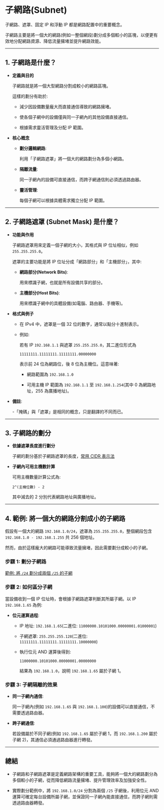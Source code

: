 # 子網路(Subnet)

子網路、遮罩、固定 IP 和浮動 IP 都是網路配置中的重要概念。

子網路主要是將一個大的網路(例如一整個網段)劃分成多個較小的區塊，以便更有效地分配網路資源、降低流量擁堵並提升網路效能。

---

## 1. 子網路是什麼？

- **定義與目的**

  子網路就是將一個大型網路分割成較小的網路區塊。

  這樣的劃分有助於:

  - 減少因設備數量龐大而直接通信導致的網路擁堵。

  - 使各個子網中的設備僅與同一子網內的其他設備直接通信。

  - 根據需求靈活管理及分配 IP 範圍。

- **核心概念**

  - **劃分邏輯網路**:

    利用「子網路遮罩」將一個大的網路劃分為多個小網路。

  - **隔離流量**:

    同一子網內的設備可直接通信，而跨子網通信則必須透過路由器。

  - **靈活管理**:

    每個子網可以根據具體需求獨立分配 IP 範圍。

---

## 2. 子網路遮罩 (Subnet Mask) 是什麼？

- **功能與作用**

  子網路遮罩用來定義一個子網的大小，其格式與 IP 位址相似，例如 `255.255.255.0`。

  遮罩的主要功能是將 IP 位址分成「網路部分」和「主機部分」，其中:

  - **網路部分(Network Bits)**:

    用來標識子網，也就是所有設備共享的部分。

  - **主機部分(Host Bits)**:

    用來標識子網中的具體設備(如電腦、路由器、手機等)。

- **格式與例子**

  - 在 IPv4 中，遮罩是一個 32 位的數字，通常以點分十進制表示。

  - 例如:

    若有 IP `192.168.1.1` 與遮罩 `255.255.255.0`，其二進位形式為

    ```plaintext
    11111111.11111111.11111111.00000000
    ```

    表示前 24 位為網路位，後 8 位為主機位。這意味著:

    - 網路範圍為 `192.168.1.0`

    - 可用主機 IP 範圍為 `192.168.1.1` 至 `192.168.1.254`(其中 0 為網路地址，255 為廣播地址)。

- **備註**:

  -「掩碼」與「遮罩」是相同的概念，只是翻譯的不同而已。

---

## 3. 子網路的劃分

- **依據遮罩長度進行劃分**

  子網的劃分基於子網路遮罩的長度，[常用 CIDR 表示法](network/subnet-cidr-mask.md)

- **子網內可用主機數計算**

  可用主機數量計算公式為:

  ```plaintext
  2^(主機位數) - 2
  ```

  其中減去的 2 分別代表網路地址與廣播地址。

---

## 4. 範例: 將一個大的網路分割成小的子網路

假設有一個大的網路 `192.168.1.0/24`，遮罩為 `255.255.255.0`，整個網段包含 `192.168.1.0 - 192.168.1.255` 共 256 個地址。

然而，由於這樣龐大的網路可能導致流量擁堵，因此需要劃分成較小的子網。

### 步驟 1: 劃分子網路

[範例: 將 `/24` 劃分成兩個 `/25` 的子網](/network/subnet-cidr-mask.md#範例-將-24-劃分成兩個-25-的子網)

### 步驟 2: 如何區分子網

當設備收到一個 IP 位址時，會根據子網路遮罩判斷其所屬子網。以 IP `192.168.1.65` 為例:

- **位元運算過程**:

  - IP 地址: `192.168.1.65`(二進位: `11000000.10101000.00000001.01000001`)

  - 子網遮罩: `255.255.255.128`(二進位: `11111111.11111111.11111111.10000000`)

  - 執行位元 AND 運算後得到:

    ```plaintext
    11000000.10101000.00000001.00000000
    ```

    結果為 `192.168.1.0`，說明 `192.168.1.65` 屬於子網 1。

### 步驟 3: 子網隔離的效果

- **同一子網內通信**:

  同一子網內(例如 `192.168.1.65` 與 `192.168.1.100`)的設備可以直接通信，不需要透過路由器。

- **跨子網通信**:

  若設備屬於不同子網(例如 `192.168.1.65` 屬於子網 1，而 `192.168.1.200` 屬於子網 2)，其通信必須通過路由器進行轉發。

---

## 總結

- 子網路和子網路遮罩是定義網路架構的重要工具，能夠將一個大的網路劃分為多個較小的子網，從而降低網路流量擁堵、提升管理效率及加強安全性。

- 實際劃分範例中，將 `192.168.1.0/24` 分割為兩個 `/25` 子網後，利用位元 AND 運算可確定每台設備所屬子網，並保證同一子網內能直接通信，而跨子網則需透過路由器轉發。
